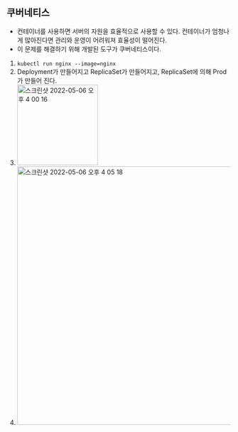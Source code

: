 ## 쿠버네티스
- 컨테이너를 사용하면 서버의 자원을 효율적으로 사용할 수 있다. 컨테이너가 엄청나게 많아진다면 관리와 운영이 어려워져 효율성이 떨어진다.
- 이 문제를 해결하기 위해 개발된 도구가 쿠버네티스이다. <br>
1. `kubectl run nginx --image=nginx`
2. Deployment가 만들어지고 ReplicaSet가 만들어지고, ReplicaSet에 의해 Prod가 만들어 진다.
3. <img width="181" alt="스크린샷 2022-05-06 오후 4 00 16" src="https://user-images.githubusercontent.com/65120581/167082804-2e43d159-e0ad-44aa-88b7-545dd0df3ea1.png">
4. <img width="582" alt="스크린샷 2022-05-06 오후 4 05 18" src="https://user-images.githubusercontent.com/65120581/167083503-3d83c4d4-e15f-42f2-b221-c97ecb43a5bc.png">



